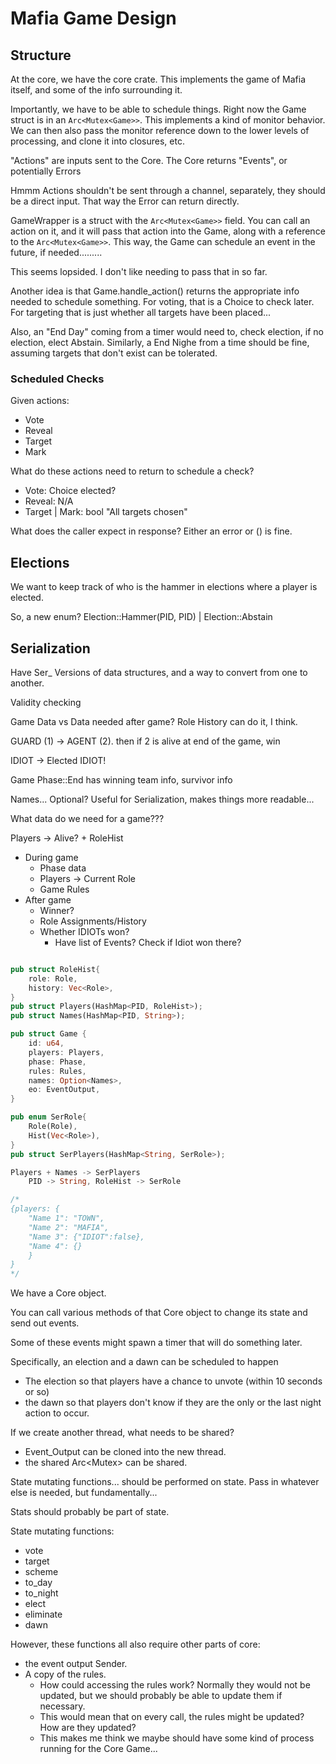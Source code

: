 
# Mafia Game Design

## Structure

At the core, we have the core crate. This implements the game of Mafia itself, and some of the info surrounding it.

Importantly, we have to be able to schedule things. Right now the Game struct is in an `Arc<Mutex<Game>>`. This implements a kind of monitor behavior. We can then also pass the monitor reference down to the lower levels of processing, and clone it into closures, etc.

"Actions" are inputs sent to the Core. The Core returns "Events", or potentially Errors

Hmmm Actions shouldn't be sent through a channel, separately, they should be a direct input. That way the Error can return directly.

GameWrapper is a struct with the `Arc<Mutex<Game>>` field. You can call an action on it, and it will pass that action into the Game, along with a reference to the `Arc<Mutex<Game>>`. This way, the Game can schedule an event in the future, if needed.........

This seems lopsided. I don't like needing to pass that in so far.

Another idea is that Game.handle_action() returns the appropriate info needed to schedule something. For voting, that is a Choice to check later. For targeting that is just whether all targets have been placed...

Also, an "End Day" coming from a timer would need to, check election, if no election, elect Abstain. Similarly, a End Nighe from a time should be fine, assuming targets that don't exist can be tolerated.

### Scheduled Checks

Given actions:
- Vote
- Reveal
- Target
- Mark

What do these actions need to return to schedule a check?

- Vote: Choice elected?
- Reveal: N/A
- Target | Mark: bool "All targets chosen"

What does the caller expect in response? Either an error or () is fine.

## Elections
We want to keep track of who is the hammer in elections where a player is elected.

So, a new enum? Election::Hammer(PID, PID) | Election::Abstain


## Serialization

Have Ser_ Versions of data structures, and a way to convert from one to another.

Validity checking

Game Data vs Data needed after game?
Role History can do it, I think.

GUARD (1) -> AGENT (2). then if 2 is alive at end of the game, win

IDIOT -> Elected IDIOT!

Game Phase::End has winning team info, survivor info

Names... Optional? Useful for Serialization, makes things more readable...


What data do we need for a game???

Players -> Alive? + RoleHist

- During game
    - Phase data
    - Players -> Current Role
    - Game Rules
- After game
    - Winner?
    - Role Assignments/History
    - Whether IDIOTs won?
        - Have list of Events? Check if Idiot won there?
```rust

pub struct RoleHist{
    role: Role,
    history: Vec<Role>,
}
pub struct Players(HashMap<PID, RoleHist>);
pub struct Names(HashMap<PID, String>);

pub struct Game {
    id: u64,
    players: Players,
    phase: Phase,
    rules: Rules,
    names: Option<Names>,
    eo: EventOutput,
}
```

```rust
pub enum SerRole{
    Role(Role),
    Hist(Vec<Role>),
}
pub struct SerPlayers(HashMap<String, SerRole>);
```

```rust
Players + Names -> SerPlayers
    PID -> String, RoleHist -> SerRole

/*
{players: {
    "Name 1": "TOWN",
    "Name 2": "MAFIA",
    "Name 3": {"IDIOT":false},
    "Name 4": {}
    }
}
*/
```

We have a Core object.

You can call various methods of that Core object to change its state and send out events.

Some of these events might spawn a timer that will do something later.

Specifically, an election and a dawn can be scheduled to happen
- The election so that players have a chance to unvote (within 10 seconds or so)
- the dawn so that players don't know if they are the only or the last night action to occur.

If we create another thread, what needs to be shared?
- Event_Output can be cloned into the new thread.
- the shared Arc<Mutex<State>> can be shared.

State mutating functions... should be performed on state.
Pass in whatever else is needed, but fundamentally...

Stats should probably be part of state.

State mutating functions:
- vote
- target
- scheme
- to_day
- to_night
- elect
- eliminate
- dawn

However, these functions all also require other parts of core:
- the event output Sender.
- A copy of the rules.
    - How could accessing the rules work? Normally they would not be updated, but we should probably be able to update them if necessary.
    - This would mean that on every call, the rules might be updated? How are they updated?
    - This makes me think we maybe should have some kind of process running for the Core Game...
    